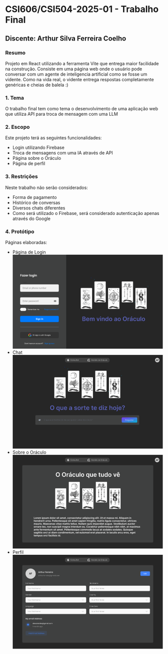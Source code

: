 # **CSI606/CSI504-2025-01 - Trabalho Final**

## Discente: Arthur Silva Ferreira Coelho

### Resumo

Projeto em React utilizando a ferramenta Vite que entrega maior facilidade na construção. Consiste em uma página web onde o usuário pode conversar com um agente de inteligencia artificial como se fosse um vidente. Como na vida real, o vidente entrega respostas completamente genéricas e cheias de balela :)

### 1. Tema

  O trabalho final tem como tema o desenvolvimento de uma aplicação web que utiliza API para troca de mensagem com uma LLM

### 2. Escopo

  Este projeto terá as seguintes funcionalidades:
  - Login utilizando Firebase
  - Troca de mensagens com uma IA através de API
  - Página sobre o Oráculo
  - Página de perfil

### 3. Restrições

  Neste trabalho não serão considerados:
  - Forma de pagamento
  - Histórico de conversas
  - Diversos chats diferentes
  - Como será utilizado o Firebase, será considerado autenticação apenas através do Google

### 4. Protótipo

  Páginas elaboradas:
  - Página de Login
  ![](src\assets\login.png)
  - Chat
  ![](src\assets\home.png)
  - Sobre o Oráculo
  ![](src\assets\about.png)
  - Perfil
  ![](src\assets\profile.png)
